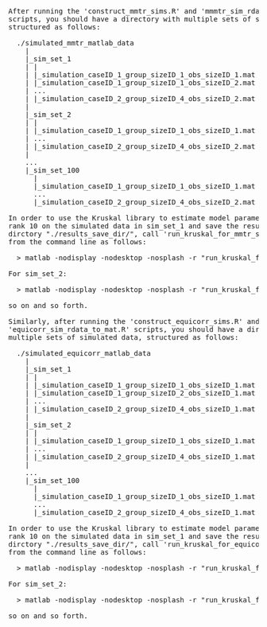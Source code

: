 <pre>
After running the 'construct_mmtr_sims.R' and 'mmmtr_sim_rdata_to_mat.R' 
scripts, you should have a directory with multiple sets of simulated data, 
structured as follows:

  ./simulated_mmtr_matlab_data
    |
    |_sim_set_1
    | |
    | |_simulation_caseID_1_group_sizeID_1_obs_sizeID_1.mat
    | |_simulation_caseID_1_group_sizeID_1_obs_sizeID_2.mat
    | ...
    | |_simulation_caseID_2_group_sizeID_4_obs_sizeID_2.mat
    |
    |_sim_set_2
    | |
    | |_simulation_caseID_1_group_sizeID_1_obs_sizeID_1.mat
    | ...
    | |_simulation_caseID_2_group_sizeID_4_obs_sizeID_2.mat
    |
    ...
    |_sim_set_100
      |
      |_simulation_caseID_1_group_sizeID_1_obs_sizeID_1.mat
      ...
      |_simulation_caseID_2_group_sizeID_4_obs_sizeID_2.mat

In order to use the Kruskal library to estimate model parameters with max 
rank 10 on the simulated data in sim_set_1 and save the results to some 
dirctory "./results_save_dir/", call 'run_kruskal_for_mmtr_sim_analysis.m' 
from the command line as follows:

  > matlab -nodisplay -nodesktop -nosplash -r "run_kruskal_for_mmtr_sim_analysis ./simulated_mmtr_matlab_data ./results_save_dir/ 1 10"

For sim_set_2:

  > matlab -nodisplay -nodesktop -nosplash -r "run_kruskal_for_mmtr_sim_analysis ./simulated_mmtr_matlab_data ./results_save_dir/ 2 10"

so on and so forth.

Similarly, after running the 'construct_equicorr_sims.R' and 
'equicorr_sim_rdata_to_mat.R' scripts, you should have a directory with 
multiple sets of simulated data, structured as follows:

  ./simulated_equicorr_matlab_data
    |
    |_sim_set_1
    | |
    | |_simulation_caseID_1_group_sizeID_1_obs_sizeID_1.mat
    | |_simulation_caseID_1_group_sizeID_2_obs_sizeID_1.mat
    | ...
    | |_simulation_caseID_2_group_sizeID_4_obs_sizeID_1.mat
    |
    |_sim_set_2
    | |
    | |_simulation_caseID_1_group_sizeID_1_obs_sizeID_1.mat
    | ...
    | |_simulation_caseID_2_group_sizeID_4_obs_sizeID_1.mat
    |
    ...
    |_sim_set_100
      |
      |_simulation_caseID_1_group_sizeID_1_obs_sizeID_1.mat
      ...
      |_simulation_caseID_2_group_sizeID_4_obs_sizeID_1.mat

In order to use the Kruskal library to estimate model parameters with max 
rank 10 on the simulated data in sim_set_1 and save the results to some 
dirctory "./results_save_dir/", call 'run_kruskal_for_equicorr_sim_analysis.m' 
from the command line as follows:

  > matlab -nodisplay -nodesktop -nosplash -r "run_kruskal_for_equicorr_sim_analysis ./simulated_equicorr_matlab_data ./results_save_dir/ 1 10"

For sim_set_2:

  > matlab -nodisplay -nodesktop -nosplash -r "run_kruskal_for_equicorr_sim_analysis ./simulated_equicorr_matlab_data ./results_save_dir/ 2 10"

so on and so forth.
</pre>
